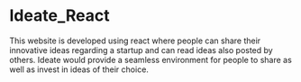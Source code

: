 # Ideate_React
This website is developed using react where people can share their innovative ideas regarding a startup and can read ideas also posted by others. Ideate would provide a seamless environment for people to share as well as invest in ideas of their choice.
